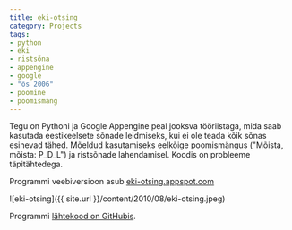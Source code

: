 ```yaml
---
title: eki-otsing
category: Projects
tags:
- python
- eki
- ristsõna
- appengine
- google
- "õs 2006"
- poomine
- poomismäng
---
```


Tegu on Pythoni ja Google Appengine peal jooksva tööriistaga, mida saab kasutada eestikeelsete sõnade leidmiseks, kui ei ole teada kõik sõnas esinevad tähed. Mõeldud kasutamiseks eelkõige poomismängus ("Mõista, mõista: P_D_L") ja ristsõnade lahendamisel. Koodis on probleeme täpitähtedega.

Programmi veebiversioon asub [eki-otsing.appspot.com](http://eki-otsing.appspot.com)

![eki-otsing]({{ site.url }}/content/2010/08/eki-otsing.jpeg)

Programmi [lähtekood on GitHubis](https://github.com/anroots/projects-archive/tree/master/eki-otsing).
